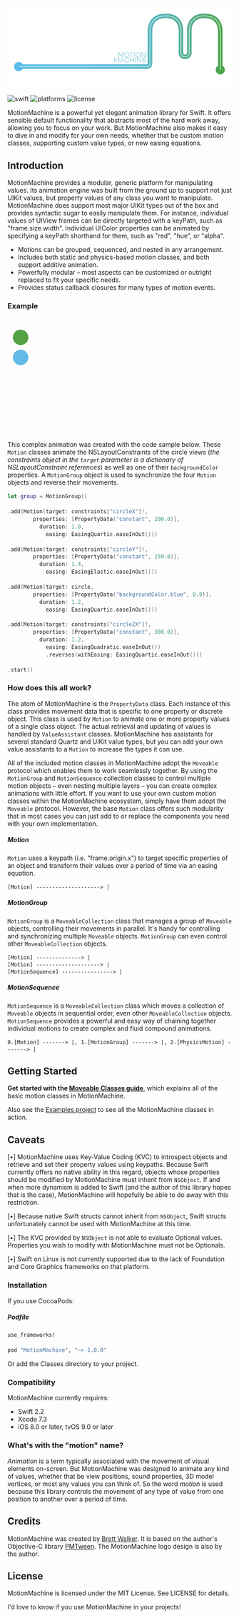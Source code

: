 ![MotionMachine logo](Guides/mmlogo.png)

![swift](https://img.shields.io/badge/Swift-2.2-005AA5.svg)
![platforms](https://img.shields.io/badge/platforms-iOS%20%7C%20tvOS-005AA5.svg)
![license](https://img.shields.io/badge/license-MIT-005AA5.svg)

MotionMachine is a powerful yet elegant animation library for Swift. It offers sensible default functionality that abstracts most of the hard work away, allowing you to focus on your work. But MotionMachine also makes it easy to dive in and modify for your own needs, whether that be custom motion classes, supporting custom value types, or new easing equations.


## Introduction

MotionMachine provides a modular, generic platform for manipulating values. Its animation engine was built from the ground up to support not just UIKit values, but property values of any class you want to manipulate. MotionMachine does support most major UIKit types out of the box and provides syntactic sugar to easily manipulate them. For instance, individual values of UIView frames can be directly targeted with a keyPath, such as "frame.size.width". Individual UIColor properties can be animated by specifying a keyPath shorthand for them, such as "red", "hue", or "alpha".

* Motions can be grouped, sequenced, and nested in any arrangement.
* Includes both static and physics-based motion classes, and both support additive animation.
* Powerfully modular – most aspects can be customized or outright replaced to fit your specific needs.
* Provides status callback closures for many types of motion events.

### Example
![MotionGroup animation](Guides/group.gif)

This complex animation was created with the code sample below. These `Motion` classes animate the NSLayoutConstraints of the circle views (_the constraints object in the `target` parameter is a dictionary of NSLayoutConstraint references_) as well as one of their `backgroundColor` properties. A `MotionGroup` object is used to synchronize the four `Motion` objects and reverse their movements.
```swift
let group = MotionGroup()

.add(Motion(target: constraints["circleX"]!,
        properties: [PropertyData("constant", 200.0)],
          duration: 1.0,
            easing: EasingQuartic.easeInOut()))

.add(Motion(target: constraints["circleY"]!,
        properties: [PropertyData("constant", 250.0)],
          duration: 1.4,
            easing: EasingElastic.easeInOut()))

.add(Motion(target: circle,
        properties: [PropertyData("backgroundColor.blue", 0.9)],
          duration: 1.2,
            easing: EasingQuartic.easeInOut()))

.add(Motion(target: constraints["circle2X"]!,
        properties: [PropertyData("constant", 300.0)],
          duration: 1.2,
            easing: EasingQuadratic.easeInOut())
            .reverses(withEasing: EasingQuartic.easeInOut()))

.start()
```

### How does this all work?

The atom of MotionMachine is the `PropertyData` class. Each instance of this class provides movement data that is specific to one property or discrete object. This class is used by `Motion` to animate one or more property values of a single class object. The actual retrieval and updating of values is handled by `ValueAssistant` classes. MotionMachine has assistants for several standard Quartz and UIKit value types, but you can add your own value assistants to a `Motion` to increase the types it can use.

All of the included motion classes in MotionMachine adopt the `Moveable` protocol which enables them to work seamlessly together. By using the `MotionGroup` and `MotionSequence` collection classes to control multiple motion objects – even nesting multiple layers – you can create complex animations with little effort. If you want to use your own custom motion classes within the MotionMachine ecosystem, simply have them adopt the `Moveable` protocol. However, the base `Motion` class offers such modularity that in most cases you can just add to or replace the components you need with your own implementation.

##### Motion

`Motion` uses a keypath (i.e. "frame.origin.x") to target specific properties of an object and transform their values over a period of time via an easing equation.

```
[Motion] --------------------> |
```

##### MotionGroup

`MotionGroup` is a `MoveableCollection` class that manages a group of `Moveable` objects, controlling their movements in parallel. It's handy for controlling and synchronizing multiple `Moveable` objects. `MotionGroup` can even control other `MoveableCollection` objects.

```
[Motion] --------------> |
[Motion] --------------------> |
[MotionSequence] ----------------> |
```

##### MotionSequence

`MotionSequence` is a `MoveableCollection` class which moves a collection of `Moveable` objects in sequential order, even other `MoveableCollection` objects. `MotionSequence` provides a powerful and easy way of chaining together individual motions to create complex and fluid compound animations.

```
0.[Motion] -------> |, 1.[MotionGroup] -------> |, 2.[PhysicsMotion] -------> |
```



## Getting Started

**Get started with the [Moveable Classes guide](MoveableClasses.md)**, which explains all of the basic motion classes in MotionMachine.

Also see the [Examples project](Examples) to see all the MotionMachine classes in action.

## Caveats

[•] MotionMachine uses Key-Value Coding (KVC) to introspect objects and retrieve and set their property values using keypaths. Because Swift currently offers no native ability in this regard, objects whose properties should be modified by MotionMachine must inherit from `NSObject`. If and when more dynamism is added to Swift (and the author of this library hopes that is the case), MotionMachine will hopefully be able to do away with this restriction.

[•] Because native Swift structs cannot inherit from `NSObject`, Swift structs unfortunately cannot be used with MotionMachine at this time.

[•] The KVC provided by `NSObject` is not able to evaluate Optional values. Properties you wish to modify with MotionMachine must not be Optionals.

[•] Swift on Linux is not currently supported due to the lack of Foundation and Core Graphics frameworks on that platform.


### Installation

If you use CocoaPods:

##### Podfile
```ruby
use_frameworks!

pod "MotionMachine", "~> 1.0.0"
```

Or add the Classes directory to your project.

### Compatibility

MotionMachine currently requires:
* Swift 2.2
* Xcode 7.3
* iOS 8.0 or later, tvOS 9.0 or later

### What's with the "motion" name?

*Animation* is a term typically associated with the movement of visual elements on-screen. But MotionMachine was designed to animate any kind of values, whether that be view positions, sound properties, 3D model vertices, or most any values you can think of. So the word *motion* is used because this library controls the movement of any type of value from one position to another over a period of time.


## Credits

MotionMachine was created by [Brett Walker](https://twitter.com/petsound). It is based on the author's Objective-C library [PMTween](https://github.com/poetmountain/PMTween). The MotionMachine logo design is also by the author.


## License

MotionMachine is licensed under the MIT License. See LICENSE for details.

I'd love to know if you use MotionMachine in your projects!
